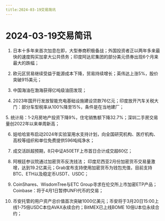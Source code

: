 ```yaml
---
title:2024-03-19交易简讯
---
```

# 2024-03-19交易简讯
1. 日本十多年来首次加息在即，大型券商积极备战；外国投资者正以两年多来最快的速度购买加拿大公共债务；印度阿达尼集团的部分美元债券出现6个月来最大的跌幅；

2. 欧元区贸易继续受益于能源成本下降，贸易持续增长；英伟达上涨5%，股价突破915美元；

3. 中国海油在渤海获得亿吨级油田发现；

4. 2023年国开行发放智能充电基础设施建设贷款76亿元；印度放开汽车关税大门：部分车型税率从100%降至15%，条件是在当地建厂；

5. 统计局：1-2月房地产投资下降9%，住宅销售额下降32.7%；深圳二手房交易量创2022年以来单周新高；

6. 娃哈哈宣布启动2024年实验室用水支持计划，向全国研究机构、医疗机构、高校等组织和单位免费提供596吨纯净水；

7. 成交活跃超预期，8只中证A50ETF上市首日合计成交超60亿；

8. 阿根廷参议院通过加密货币反洗钱法；
印度尼西亚2月份加密货币交易量激增，达到19.2亿美元；Grab宣布支持使用加密货币为钱包充值，目前支持BTC、ETH以及稳定币USDT、USDC；

9. CoinShares、WisdomTree与ETC Group寻求在伦交所上市加密ETP产品；Coinbase：将于4月1日暂停UNFI代币的交易；

10. 币安托管的用户资产总价值首次突破1000亿美元；币安将于3月20日15:00上线1-75倍USDC本位AVAX永续合约；BitMEX已上线BOME 10倍U本位永续合约；